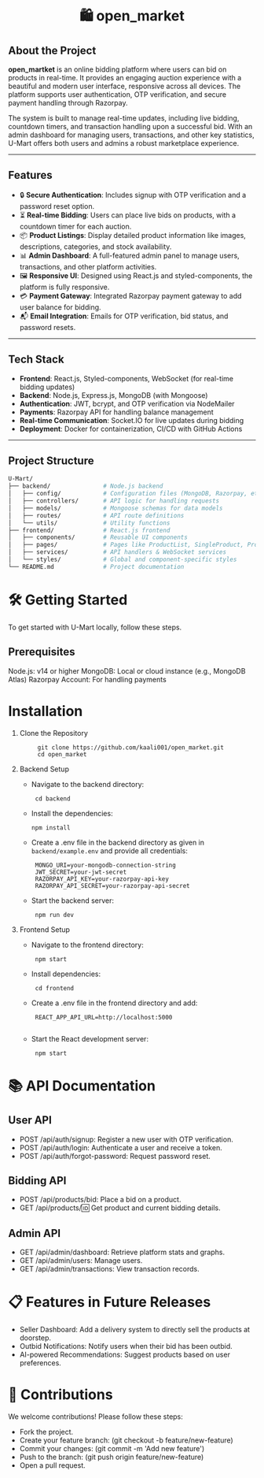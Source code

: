 <h1 align="center">🛍️ open_market</h1>


## About the Project
**open_martket** is an online bidding platform where users can bid on products in real-time. It provides an engaging auction experience with a beautiful and modern user interface, responsive across all devices. The platform supports user authentication, OTP verification, and secure payment handling through Razorpay.

The system is built to manage real-time updates, including live bidding, countdown timers, and transaction handling upon a successful bid. With an admin dashboard for managing users, transactions, and other key statistics, U-Mart offers both users and admins a robust marketplace experience.

---

## Features

- 🔒 **Secure Authentication**: Includes signup with OTP verification and a password reset option.
- ⏳ **Real-time Bidding**: Users can place live bids on products, with a countdown timer for each auction.
- 📦 **Product Listings**: Display detailed product information like images, descriptions, categories, and stock availability.
- 📊 **Admin Dashboard**: A full-featured admin panel to manage users, transactions, and other platform activities.
- 🖼️ **Responsive UI**: Designed using React.js and styled-components, the platform is fully responsive.
- 💳 **Payment Gateway**: Integrated Razorpay payment gateway to add user balance for bidding.
- 📬 **Email Integration**: Emails for OTP verification, bid status, and password resets.

---

## Tech Stack

- **Frontend**: React.js, Styled-components, WebSocket (for real-time bidding updates)
- **Backend**: Node.js, Express.js, MongoDB (with Mongoose)
- **Authentication**: JWT, bcrypt, and OTP verification via NodeMailer
- **Payments**: Razorpay API for handling balance management
- **Real-time Communication**: Socket.IO for live updates during bidding
- **Deployment**: Docker for containerization, CI/CD with GitHub Actions

---

## Project Structure

```bash
U-Mart/
├── backend/               # Node.js backend
│   ├── config/            # Configuration files (MongoDB, Razorpay, etc.)
│   ├── controllers/       # API logic for handling requests
│   ├── models/            # Mongoose schemas for data models
│   ├── routes/            # API route definitions
│   └── utils/             # Utility functions
├── frontend/              # React.js frontend
│   ├── components/        # Reusable UI components
│   ├── pages/             # Pages like ProductList, SingleProduct, Profile, etc.
│   ├── services/          # API handlers & WebSocket services
│   └── styles/            # Global and component-specific styles
└── README.md              # Project documentation
```

# 🛠️ Getting Started
To get started with U-Mart locally, follow these steps.

## Prerequisites
Node.js: v14 or higher
MongoDB: Local or cloud instance (e.g., MongoDB Atlas)
Razorpay Account: For handling payments


# Installation

1. Clone the Repository

   ```
        git clone https://github.com/kaali001/open_market.git
        cd open_market
   ```
   
3. Backend Setup

   -  Navigate to the backend directory:

      ```
       cd backend
      ```

   -  Install the dependencies:

       ```
       npm install
       ```

   -  Create a .env file in the backend directory as given in `backend/example.env` and provide all credentials:

      ```
       MONGO_URI=your-mongodb-connection-string
       JWT_SECRET=your-jwt-secret
       RAZORPAY_API_KEY=your-razorpay-api-key
       RAZORPAY_API_SECRET=your-razorpay-api-secret

      ```

   -  Start the backend server:

      ```
       npm run dev
      ```

5. Frontend Setup

    - Navigate to the frontend directory:

      ```
       npm start

      ```
    
    - Install dependencies:

      ```
       cd frontend

      ```
    
    - Create a .env file in the frontend directory and add:

      ```
       REACT_APP_API_URL=http://localhost:5000


      ```
    
    - Start the React development server:

      ```
       npm start

      ```

# 📚 API Documentation
 ## User API
   - POST /api/auth/signup: Register a new user with OTP verification.
   - POST /api/auth/login: Authenticate a user and receive a token.
   - POST /api/auth/forgot-password: Request password reset.

 ## Bidding API
   - POST /api/products/bid: Place a bid on a product.
   - GET /api/products/:id: Get product and current bidding details.
    
 ## Admin API
   - GET /api/admin/dashboard: Retrieve platform stats and graphs.
   - GET /api/admin/users: Manage users.
   - GET /api/admin/transactions: View transaction records.


# 📋 Features in Future Releases
  - Seller Dashboard: Add a delivery system to directly sell the products at doorstep.
  - Outbid Notifications: Notify users when their bid has been outbid.
  - AI-powered Recommendations: Suggest products based on user preferences.


# 🤝 Contributions

We welcome contributions! Please follow these steps:

 - Fork the project.
 - Create your feature branch: (git checkout -b feature/new-feature)
 - Commit your changes: (git commit -m 'Add new feature')
 - Push to the branch: (git push origin feature/new-feature)
 - Open a pull request.


